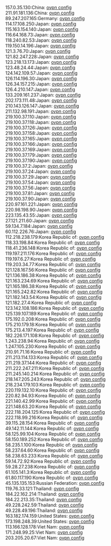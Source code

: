 157.0.35.130:China: [ovpn config](vpn/157_0_35_130.ovpn)  
211.91.181.136:China: [ovpn config](vpn/211_91_181_136.ovpn)  
89.247.207.165:Germany: [ovpn config](vpn/89_247_207_165.ovpn)  
114.17.108.250:Japan: [ovpn config](vpn/114_17_108_250.ovpn)  
115.163.154.140:Japan: [ovpn config](vpn/115_163_154_140.ovpn)  
116.64.168.73:Japan: [ovpn config](vpn/116_64_168_73.ovpn)  
118.240.82.53:Japan: [ovpn config](vpn/118_240_82_53.ovpn)  
119.150.14.196:Japan: [ovpn config](vpn/119_150_14_196.ovpn)  
121.3.76.70:Japan: [ovpn config](vpn/121_3_76_70.ovpn)  
121.82.247.228:Japan: [ovpn config](vpn/121_82_247_228.ovpn)  
123.218.13.173:Japan: [ovpn config](vpn/123_218_13_173.ovpn)  
123.48.24.44:Japan: [ovpn config](vpn/123_48_24_44.ovpn)  
124.142.109.57:Japan: [ovpn config](vpn/124_142_109_57.ovpn)  
126.114.196.30:Japan: [ovpn config](vpn/126_114_196_30.ovpn)  
126.34.157.215:Japan: [ovpn config](vpn/126_34_157_215.ovpn)  
126.4.210.147:Japan: [ovpn config](vpn/126_4_210_147.ovpn)  
133.209.161.237:Japan: [ovpn config](vpn/133_209_161_237.ovpn)  
202.173.111.48:Japan: [ovpn config](vpn/202_173_111_48.ovpn)  
210.143.126.147:Japan: [ovpn config](vpn/210_143_126_147.ovpn)  
211.132.98.191:Japan: [ovpn config](vpn/211_132_98_191.ovpn)  
219.100.37.110:Japan: [ovpn config](vpn/219_100_37_110.ovpn)  
219.100.37.118:Japan: [ovpn config](vpn/219_100_37_118.ovpn)  
219.100.37.126:Japan: [ovpn config](vpn/219_100_37_126.ovpn)  
219.100.37.158:Japan: [ovpn config](vpn/219_100_37_158.ovpn)  
219.100.37.165:Japan: [ovpn config](vpn/219_100_37_165.ovpn)  
219.100.37.166:Japan: [ovpn config](vpn/219_100_37_166.ovpn)  
219.100.37.169:Japan: [ovpn config](vpn/219_100_37_169.ovpn)  
219.100.37.179:Japan: [ovpn config](vpn/219_100_37_179.ovpn)  
219.100.37.190:Japan: [ovpn config](vpn/219_100_37_190.ovpn)  
219.100.37.2:Japan: [ovpn config](vpn/219_100_37_2.ovpn)  
219.100.37.24:Japan: [ovpn config](vpn/219_100_37_24.ovpn)  
219.100.37.29:Japan: [ovpn config](vpn/219_100_37_29.ovpn)  
219.100.37.54:Japan: [ovpn config](vpn/219_100_37_54.ovpn)  
219.100.37.56:Japan: [ovpn config](vpn/219_100_37_56.ovpn)  
219.100.37.81:Japan: [ovpn config](vpn/219_100_37_81.ovpn)  
219.100.37.90:Japan: [ovpn config](vpn/219_100_37_90.ovpn)  
220.97.161.221:Japan: [ovpn config](vpn/220_97_161_221.ovpn)  
220.98.198.90:Japan: [ovpn config](vpn/220_98_198_90.ovpn)  
223.135.43.55:Japan: [ovpn config](vpn/223_135_43_55.ovpn)  
27.121.211.60:Japan: [ovpn config](vpn/27_121_211_60.ovpn)  
59.134.7.184:Japan: [ovpn config](vpn/59_134_7_184.ovpn)  
60.112.226.76:Japan: [ovpn config](vpn/60_112_226_76.ovpn)  
112.218.238.179:Korea Republic of: [ovpn config](vpn/112_218_238_179.ovpn)  
118.33.198.84:Korea Republic of: [ovpn config](vpn/118_33_198_84.ovpn)  
118.41.236.148:Korea Republic of: [ovpn config](vpn/118_41_236_148.ovpn)  
119.197.211.176:Korea Republic of: [ovpn config](vpn/119_197_211_176.ovpn)  
119.197.6.27:Korea Republic of: [ovpn config](vpn/119_197_6_27.ovpn)  
119.203.34.77:Korea Republic of: [ovpn config](vpn/119_203_34_77.ovpn)  
121.128.167.56:Korea Republic of: [ovpn config](vpn/121_128_167_56.ovpn)  
121.136.186.38:Korea Republic of: [ovpn config](vpn/121_136_186_38.ovpn)  
121.163.234.69:Korea Republic of: [ovpn config](vpn/121_163_234_69.ovpn)  
121.165.186.38:Korea Republic of: [ovpn config](vpn/121_165_186_38.ovpn)  
121.165.242.82:Korea Republic of: [ovpn config](vpn/121_165_242_82.ovpn)  
121.182.143.54:Korea Republic of: [ovpn config](vpn/121_182_143_54.ovpn)  
121.182.27.4:Korea Republic of: [ovpn config](vpn/121_182_27_4.ovpn)  
123.142.108.186:Korea Republic of: [ovpn config](vpn/123_142_108_186.ovpn)  
125.139.107.189:Korea Republic of: [ovpn config](vpn/125_139_107_189.ovpn)  
175.192.0.208:Korea Republic of: [ovpn config](vpn/175_192_0_208.ovpn)  
175.210.179.18:Korea Republic of: [ovpn config](vpn/175_210_179_18.ovpn)  
175.213.4.197:Korea Republic of: [ovpn config](vpn/175_213_4_197.ovpn)  
182.226.171.108:Korea Republic of: [ovpn config](vpn/182_226_171_108.ovpn)  
1.243.238.94:Korea Republic of: [ovpn config](vpn/1_243_238_94.ovpn)  
1.247.105.230:Korea Republic of: [ovpn config](vpn/1_247_105_230.ovpn)  
210.91.71.16:Korea Republic of: [ovpn config](vpn/210_91_71_16.ovpn)  
211.213.114.133:Korea Republic of: [ovpn config](vpn/211_213_114_133.ovpn)  
211.219.37.144:Korea Republic of: [ovpn config](vpn/211_219_37_144.ovpn)  
211.222.247.211:Korea Republic of: [ovpn config](vpn/211_222_247_211.ovpn)  
211.245.140.214:Korea Republic of: [ovpn config](vpn/211_245_140_214.ovpn)  
218.147.205.243:Korea Republic of: [ovpn config](vpn/218_147_205_243.ovpn)  
218.234.179.103:Korea Republic of: [ovpn config](vpn/218_234_179_103.ovpn)  
220.119.132.10:Korea Republic of: [ovpn config](vpn/220_119_132_10.ovpn)  
220.82.94.93:Korea Republic of: [ovpn config](vpn/220_82_94_93.ovpn)  
221.140.42.99:Korea Republic of: [ovpn config](vpn/221_140_42_99.ovpn)  
221.148.63.20:Korea Republic of: [ovpn config](vpn/221_148_63_20.ovpn)  
222.118.204.125:Korea Republic of: [ovpn config](vpn/222_118_204_125.ovpn)  
222.118.99.216:Korea Republic of: [ovpn config](vpn/222_118_99_216.ovpn)  
39.115.28.154:Korea Republic of: [ovpn config](vpn/39_115_28_154.ovpn)  
49.142.11.144:Korea Republic of: [ovpn config](vpn/49_142_11_144.ovpn)  
58.125.99.104:Korea Republic of: [ovpn config](vpn/58_125_99_104.ovpn)  
58.150.189.252:Korea Republic of: [ovpn config](vpn/58_150_189_252.ovpn)  
58.235.1.100:Korea Republic of: [ovpn config](vpn/58_235_1_100.ovpn)  
58.237.64.60:Korea Republic of: [ovpn config](vpn/58_237_64_60.ovpn)  
58.238.63.233:Korea Republic of: [ovpn config](vpn/58_238_63_233.ovpn)  
59.14.72.92:Korea Republic of: [ovpn config](vpn/59_14_72_92.ovpn)  
59.28.27.238:Korea Republic of: [ovpn config](vpn/59_28_27_238.ovpn)  
61.105.141.3:Korea Republic of: [ovpn config](vpn/61_105_141_3.ovpn)  
61.80.117.190:Korea Republic of: [ovpn config](vpn/61_80_117_190.ovpn)  
45.135.135.153:Russian Federation: [ovpn config](vpn/45_135_135_153.ovpn)  
119.76.33.121:Thailand: [ovpn config](vpn/119_76_33_121.ovpn)  
184.22.162.214:Thailand: [ovpn config](vpn/184_22_162_214.ovpn)  
184.22.213.35:Thailand: [ovpn config](vpn/184_22_213_35.ovpn)  
49.228.242.59:Thailand: [ovpn config](vpn/49_228_242_59.ovpn)  
49.228.49.196:Thailand: [ovpn config](vpn/49_228_49_196.ovpn)  
163.182.174.159:United States: [ovpn config](vpn/163_182_174_159.ovpn)  
173.198.248.39:United States: [ovpn config](vpn/173_198_248_39.ovpn)  
113.166.128.178:Viet Nam: [ovpn config](vpn/113_166_128_178.ovpn)  
171.248.99.25:Viet Nam: [ovpn config](vpn/171_248_99_25.ovpn)  
203.205.20.67:Viet Nam: [ovpn config](vpn/203_205_20_67.ovpn)  

